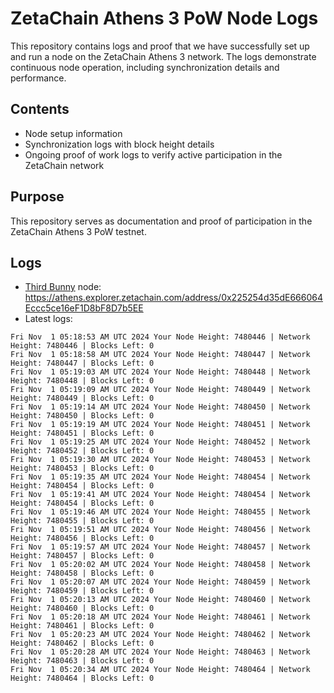 # ZetaChain Athens 3 PoW Node Logs
This repository contains logs and proof that we have successfully set up and run a node on the ZetaChain Athens 3 network. The logs demonstrate continuous node operation, including synchronization details and performance.

## Contents
- Node setup information
- Synchronization logs with block height details
- Ongoing proof of work logs to verify active participation in the ZetaChain network

## Purpose
This repository serves as documentation and proof of participation in the ZetaChain Athens 3 PoW testnet.

## Logs

- [Third Bunny](https://thirdbunny.xyz/) node: https://athens.explorer.zetachain.com/address/0x225254d35dE666064Eccc5ce16eF1D8bF8D7b5EE
- Latest logs:
```
Fri Nov  1 05:18:53 AM UTC 2024 Your Node Height: 7480446 | Network Height: 7480446 | Blocks Left: 0
Fri Nov  1 05:18:58 AM UTC 2024 Your Node Height: 7480447 | Network Height: 7480447 | Blocks Left: 0
Fri Nov  1 05:19:03 AM UTC 2024 Your Node Height: 7480448 | Network Height: 7480448 | Blocks Left: 0
Fri Nov  1 05:19:09 AM UTC 2024 Your Node Height: 7480449 | Network Height: 7480449 | Blocks Left: 0
Fri Nov  1 05:19:14 AM UTC 2024 Your Node Height: 7480450 | Network Height: 7480450 | Blocks Left: 0
Fri Nov  1 05:19:19 AM UTC 2024 Your Node Height: 7480451 | Network Height: 7480451 | Blocks Left: 0
Fri Nov  1 05:19:25 AM UTC 2024 Your Node Height: 7480452 | Network Height: 7480452 | Blocks Left: 0
Fri Nov  1 05:19:30 AM UTC 2024 Your Node Height: 7480453 | Network Height: 7480453 | Blocks Left: 0
Fri Nov  1 05:19:35 AM UTC 2024 Your Node Height: 7480454 | Network Height: 7480454 | Blocks Left: 0
Fri Nov  1 05:19:41 AM UTC 2024 Your Node Height: 7480454 | Network Height: 7480454 | Blocks Left: 0
Fri Nov  1 05:19:46 AM UTC 2024 Your Node Height: 7480455 | Network Height: 7480455 | Blocks Left: 0
Fri Nov  1 05:19:51 AM UTC 2024 Your Node Height: 7480456 | Network Height: 7480456 | Blocks Left: 0
Fri Nov  1 05:19:57 AM UTC 2024 Your Node Height: 7480457 | Network Height: 7480457 | Blocks Left: 0
Fri Nov  1 05:20:02 AM UTC 2024 Your Node Height: 7480458 | Network Height: 7480458 | Blocks Left: 0
Fri Nov  1 05:20:07 AM UTC 2024 Your Node Height: 7480459 | Network Height: 7480459 | Blocks Left: 0
Fri Nov  1 05:20:13 AM UTC 2024 Your Node Height: 7480460 | Network Height: 7480460 | Blocks Left: 0
Fri Nov  1 05:20:18 AM UTC 2024 Your Node Height: 7480461 | Network Height: 7480461 | Blocks Left: 0
Fri Nov  1 05:20:23 AM UTC 2024 Your Node Height: 7480462 | Network Height: 7480462 | Blocks Left: 0
Fri Nov  1 05:20:28 AM UTC 2024 Your Node Height: 7480463 | Network Height: 7480463 | Blocks Left: 0
Fri Nov  1 05:20:34 AM UTC 2024 Your Node Height: 7480464 | Network Height: 7480464 | Blocks Left: 0
```
